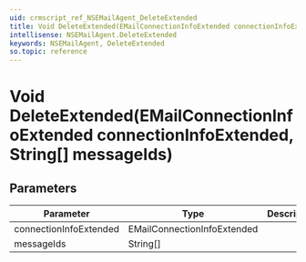 ```yaml
---
uid: crmscript_ref_NSEMailAgent_DeleteExtended
title: Void DeleteExtended(EMailConnectionInfoExtended connectionInfoExtended, String[] messageIds)
intellisense: NSEMailAgent.DeleteExtended
keywords: NSEMailAgent, DeleteExtended
so.topic: reference
---
```


# Void DeleteExtended(EMailConnectionInfoExtended connectionInfoExtended, String[] messageIds)

## Parameters

| Parameter | Type | Description |
|---|---|---|
| connectionInfoExtended | EMailConnectionInfoExtended | |
| messageIds | String[] | |
